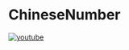 # ChineseNumber
[![youtube](https://img.youtube.com/vi/3XaY8dW2F1A/0.jpg)](http://www.youtube.com/watch?v=3XaY8dW2F1A "ChineseNumber")
